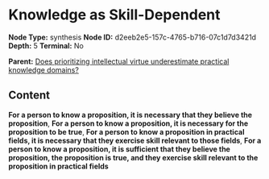 # Knowledge as Skill-Dependent

**Node Type:** synthesis
**Node ID:** d2eeb2e5-157c-4765-b716-07c1d7d3421d
**Depth:** 5
**Terminal:** No

**Parent:** [Does prioritizing intellectual virtue underestimate practical knowledge domains?](does-prioritizing-intellectual-virtue-underestimate-practical-knowledge-domains-antithesis-dd524ac0-1f74-4500-844e-9ea61940c67f.md)

## Content

**For a person to know a proposition, it is necessary that they believe the proposition**, **For a person to know a proposition, it is necessary for the proposition to be true**, **For a person to know a proposition in practical fields, it is necessary that they exercise skill relevant to those fields**, **For a person to know a proposition, it is sufficient that they believe the proposition, the proposition is true, and they exercise skill relevant to the proposition in practical fields**
